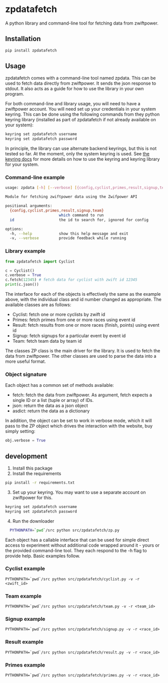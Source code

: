 # zpdatafetch

A python library and command-line tool for fetching data from zwiftpower.

## Installation

```sh
pip install zpdatafetch
```

## Usage

zpdatafetch comes with a command-line tool named zpdata. This can be used to fetch data directly from zwiftpower. It sends the json response to stdout. It also acts as a guide for how to use the library in your own program.

For both command-line and library usage, you will need to have a zwiftpower account. You will need set up your credentials in your system keyring. This can be done using the following commands from they python keyring library (installed as part of zpdatafetch if not already available on your system):

```sh
keyring set zpdatafetch username
keyring set zpdatafetch password
```

In principle, the library can use alternate backend keyrings, but this is not tested so far. At the moment, only the system keyring is used. See [the keyring docs](https://keyring.readthedocs.io/en/latest/) for more details on how to use the keyring and keyring library for your system.

### Command-line example

```sh
usage: zpdata [-h] [--verbose] [{config,cyclist,primes,result,signup,team}] [id ...]

Module for fetching zwiftpower data using the Zwifpower API

positional arguments:
  {config,cyclist,primes,result,signup,team}
                        which command to run
  id                    the id to search for, ignored for config

options:
  -h, --help            show this help message and exit
  -v, --verbose         provide feedback while running
```

### Library example

```python
from zpdatafetch import Cyclist

c = Cyclist()
c.verbose = True
c.fetch(12345) # fetch data for cyclist with zwift id 12345
print(c.json())
```

The interface for each of the objects is effectively the same as the example above, with the individual class and id number changed as appropriate. The available classes are as follows:

- Cyclist: fetch one or more cyclists by zwift id
- Primes: fetch primes from one or more races using event id
- Result: fetch results from one or more races (finish, points) using event id
- Signup: fetch signups for a particular event by event id
- Team: fetch team data by team id

The classes ZP class is the main driver for the library. It is used to fetch the data from zwiftpower. The other classes are used to parse the data into a more useful format.

### Object signature

Each object has a common set of methods available:

- fetch: fetch the data from zwiftpower. As argument, fetch expects a single ID or a list (tuple or array) of IDs.
- json: return the data as a json object
- asdict: return the data as a dictionary

In addition, the object can be set to work in verbose mode, which it will pass to the ZP object which drives the interaction with the website, buy simply setting:

```python
obj.verbose = True
```

## development

1. Install this package
2. Install the requirements

```sh
pip install -r requirements.txt
```

3. Set up your keyring. You may want to use a separate account on zwiftpower for this.

```sh
keyring set zpdatafetch username
keyring set zpdatafetch password
```

4. Run the downloader

```sh
  PYTHONPATH=`pwd`/src python src/zpdatafetch/zp.py
```

Each object has a callable interface that can be used for simple direct access to experiment without additional code wrapped around it - yours or the provided command-line tool. They each respond to the -h flag to provide help. Basic examples follow.

### Cyclist example

```shell
PYTHONPATH=`pwd`/src python src/zpdatafetch/cyclist.py -v -r <zwift_id>
```

### Team example

```shell
PYTHONPATH=`pwd`/src python src/zpdatafetch/team.py -v -r <team_id>
```

### Signup example

```shell
PYTHONPATH=`pwd`/src python src/zpdatafetch/signup.py -v -r <race_id>
```

### Result example

```shell
PYTHONPATH=`pwd`/src python src/zpdatafetch/result.py -v -r <race_id>
```

### Primes example

```shell
PYTHONPATH=`pwd`/src python src/zpdatafetch/primes.py -v -r <race_id>
```
